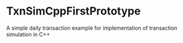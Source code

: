 # TxnSimCppFirstPrototype
A simple daily transaction example for implementation of transaction simulation in C++
